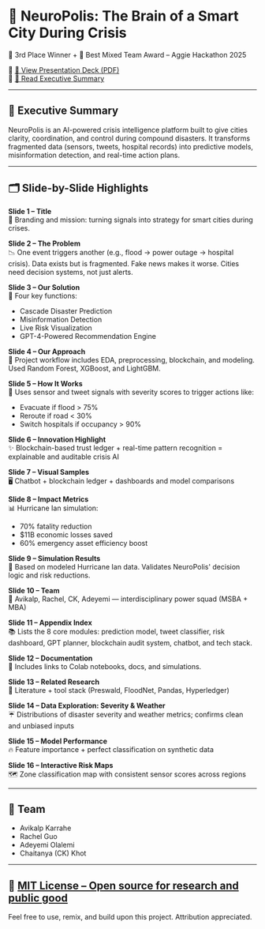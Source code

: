 
# 🌆 NeuroPolis: The Brain of a Smart City During Crisis  
🥉 3rd Place Winner + 🧬 Best Mixed Team Award – Aggie Hackathon 2025

🔗 [📄 View Presentation Deck (PDF)](https://github.com/Avikalp-Karrahe/NeuroPolis/blob/main/Docs/Data%20Farmers%20-%20Neuropolis%20%20AggieHacks25.pdf)  
🔗 [🧠 Read Executive Summary](https://github.com/Avikalp-Karrahe/NeuroPolis/blob/main/Docs/NeuroPolis%20-%20Executive%20Summary.pdf)

---

## 🧠 Executive Summary

NeuroPolis is an AI-powered crisis intelligence platform built to give cities clarity, coordination, and control during compound disasters. It transforms fragmented data (sensors, tweets, hospital records) into predictive models, misinformation detection, and real-time action plans.

---

## 🗂️ Slide-by-Slide Highlights

**Slide 1 – Title**  
🧠 Branding and mission: turning signals into strategy for smart cities during crises.

**Slide 2 – The Problem**  
📉 One event triggers another (e.g., flood → power outage → hospital crisis). Data exists but is fragmented. Fake news makes it worse. Cities need decision systems, not just alerts.

**Slide 3 – Our Solution**  
🔧 Four key functions:  
- Cascade Disaster Prediction  
- Misinformation Detection  
- Live Risk Visualization  
- GPT-4-Powered Recommendation Engine

**Slide 4 – Our Approach**  
🧪 Project workflow includes EDA, preprocessing, blockchain, and modeling. Used Random Forest, XGBoost, and LightGBM.  

**Slide 5 – How It Works**  
🚨 Uses sensor and tweet signals with severity scores to trigger actions like:  
- Evacuate if flood > 75%  
- Reroute if road < 30%  
- Switch hospitals if occupancy > 90%

**Slide 6 – Innovation Highlight**  
✨ Blockchain-based trust ledger + real-time pattern recognition = explainable and auditable crisis AI

**Slide 7 – Visual Samples**  
🖥️ Chatbot + blockchain ledger + dashboards and model comparisons

**Slide 8 – Impact Metrics**  
📊 Hurricane Ian simulation:  
- 70% fatality reduction  
- $11B economic losses saved  
- 60% emergency asset efficiency boost

**Slide 9 – Simulation Results**  
📌 Based on modeled Hurricane Ian data. Validates NeuroPolis' decision logic and risk reductions.

**Slide 10 – Team**  
👥 Avikalp, Rachel, CK, Adeyemi — interdisciplinary power squad (MSBA + MBA)

**Slide 11 – Appendix Index**  
📚 Lists the 8 core modules: prediction model, tweet classifier, risk dashboard, GPT planner, blockchain audit system, chatbot, and tech stack.

**Slide 12 – Documentation**  
📎 Includes links to Colab notebooks, docs, and simulations.

**Slide 13 – Related Research**  
🧠 Literature + tool stack (Preswald, FloodNet, Pandas, Hyperledger)

**Slide 14 – Data Exploration: Severity & Weather**  
☔ Distributions of disaster severity and weather metrics; confirms clean and unbiased inputs

**Slide 15 – Model Performance**  
🔥 Feature importance + perfect classification on synthetic data

**Slide 16 – Interactive Risk Maps**  
🗺️ Zone classification map with consistent sensor scores across regions

---

## 👥 Team

- Avikalp Karrahe  
- Rachel Guo  
- Adeyemi Olalemi  
- Chaitanya (CK) Khot

---

## 📜 [MIT License – Open source for research and public good](LICENSE)  
Feel free to use, remix, and build upon this project. Attribution appreciated.
